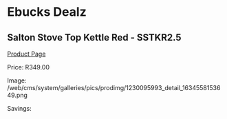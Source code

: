 
# Ebucks Dealz
## Salton Stove Top Kettle Red - SSTKR2.5
[Product Page](https://www.ebucks.com/web/shop/productSelected.do?prodId=1230095993&catId=704985963)

Price: R349.00

Image: /web/cms/system/galleries/pics/prodimg/1230095993_detail_1634558153649.png

Savings: 


	
